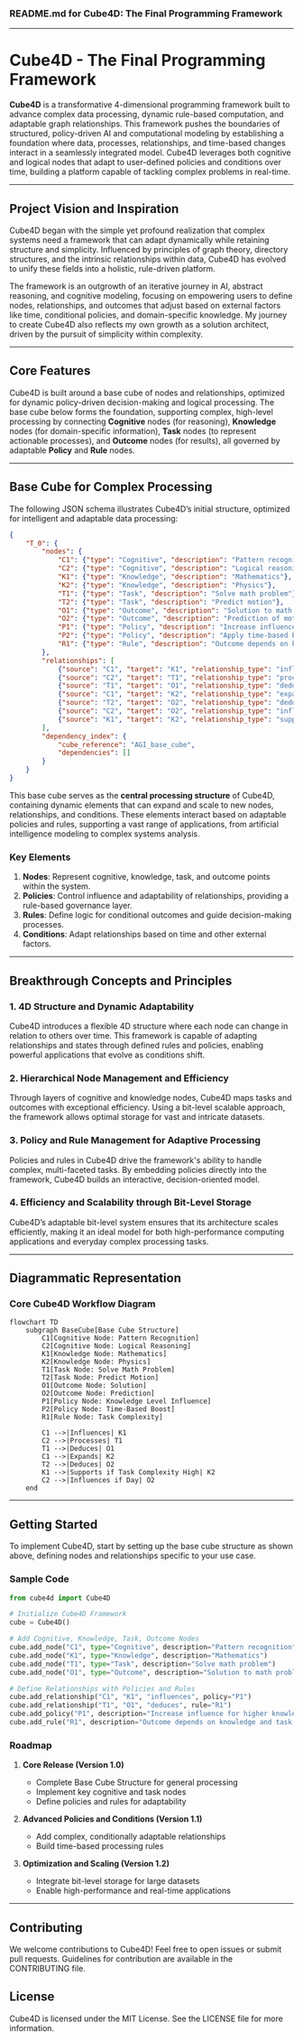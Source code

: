 ### README.md for Cube4D: The Final Programming Framework

---

# Cube4D - The Final Programming Framework

**Cube4D** is a transformative 4-dimensional programming framework built to advance complex data processing, dynamic rule-based computation, and adaptable graph relationships. This framework pushes the boundaries of structured, policy-driven AI and computational modeling by establishing a foundation where data, processes, relationships, and time-based changes interact in a seamlessly integrated model. Cube4D leverages both cognitive and logical nodes that adapt to user-defined policies and conditions over time, building a platform capable of tackling complex problems in real-time.

---

## Project Vision and Inspiration

Cube4D began with the simple yet profound realization that complex systems need a framework that can adapt dynamically while retaining structure and simplicity. Influenced by principles of graph theory, directory structures, and the intrinsic relationships within data, Cube4D has evolved to unify these fields into a holistic, rule-driven platform.

The framework is an outgrowth of an iterative journey in AI, abstract reasoning, and cognitive modeling, focusing on empowering users to define nodes, relationships, and outcomes that adjust based on external factors like time, conditional policies, and domain-specific knowledge. My journey to create Cube4D also reflects my own growth as a solution architect, driven by the pursuit of simplicity within complexity.

---

## Core Features

Cube4D is built around a base cube of nodes and relationships, optimized for dynamic policy-driven decision-making and logical processing. The base cube below forms the foundation, supporting complex, high-level processing by connecting **Cognitive** nodes (for reasoning), **Knowledge** nodes (for domain-specific information), **Task** nodes (to represent actionable processes), and **Outcome** nodes (for results), all governed by adaptable **Policy** and **Rule** nodes.

---

## Base Cube for Complex Processing

The following JSON schema illustrates Cube4D’s initial structure, optimized for intelligent and adaptable data processing:

```json
{
    "T_0": {
        "nodes": {
            "C1": {"type": "Cognitive", "description": "Pattern recognition"},
            "C2": {"type": "Cognitive", "description": "Logical reasoning"},
            "K1": {"type": "Knowledge", "description": "Mathematics"},
            "K2": {"type": "Knowledge", "description": "Physics"},
            "T1": {"type": "Task", "description": "Solve math problem"},
            "T2": {"type": "Task", "description": "Predict motion"},
            "O1": {"type": "Outcome", "description": "Solution to math problem"},
            "O2": {"type": "Outcome", "description": "Prediction of motion"},
            "P1": {"type": "Policy", "description": "Increase influence for higher knowledge level"},
            "P2": {"type": "Policy", "description": "Apply time-based boost to logical reasoning"},
            "R1": {"type": "Rule", "description": "Outcome depends on knowledge and task complexity"}
        },
        "relationships": [
            {"source": "C1", "target": "K1", "relationship_type": "influences", "policy": "P1"},
            {"source": "C2", "target": "T1", "relationship_type": "processes", "policy": "P2"},
            {"source": "T1", "target": "O1", "relationship_type": "deduces", "rule": "R1"},
            {"source": "C1", "target": "K2", "relationship_type": "expands", "policy": "P1"},
            {"source": "T2", "target": "O2", "relationship_type": "deduces", "rule": "R1"},
            {"source": "C2", "target": "O2", "relationship_type": "influences if", "condition": {"time_period": "day"}},
            {"source": "K1", "target": "K2", "relationship_type": "supports if", "condition": {"task_complexity": "high"}}
        ],
        "dependency_index": {
            "cube_reference": "AGI_base_cube",
            "dependencies": []
        }
    }
}
```

This base cube serves as the **central processing structure** of Cube4D, containing dynamic elements that can expand and scale to new nodes, relationships, and conditions. These elements interact based on adaptable policies and rules, supporting a vast range of applications, from artificial intelligence modeling to complex systems analysis.

### Key Elements

1. **Nodes**: Represent cognitive, knowledge, task, and outcome points within the system.
2. **Policies**: Control influence and adaptability of relationships, providing a rule-based governance layer.
3. **Rules**: Define logic for conditional outcomes and guide decision-making processes.
4. **Conditions**: Adapt relationships based on time and other external factors.

---

## Breakthrough Concepts and Principles

### 1. **4D Structure and Dynamic Adaptability**
Cube4D introduces a flexible 4D structure where each node can change in relation to others over time. This framework is capable of adapting relationships and states through defined rules and policies, enabling powerful applications that evolve as conditions shift.

### 2. **Hierarchical Node Management and Efficiency**
Through layers of cognitive and knowledge nodes, Cube4D maps tasks and outcomes with exceptional efficiency. Using a bit-level scalable approach, the framework allows optimal storage for vast and intricate datasets.

### 3. **Policy and Rule Management for Adaptive Processing**
Policies and rules in Cube4D drive the framework's ability to handle complex, multi-faceted tasks. By embedding policies directly into the framework, Cube4D builds an interactive, decision-oriented model.

### 4. **Efficiency and Scalability through Bit-Level Storage**
Cube4D’s adaptable bit-level system ensures that its architecture scales efficiently, making it an ideal model for both high-performance computing applications and everyday complex processing tasks.

---

## Diagrammatic Representation

### Core Cube4D Workflow Diagram
```mermaid
flowchart TD
    subgraph BaseCube[Base Cube Structure]
        C1[Cognitive Node: Pattern Recognition]
        C2[Cognitive Node: Logical Reasoning]
        K1[Knowledge Node: Mathematics]
        K2[Knowledge Node: Physics]
        T1[Task Node: Solve Math Problem]
        T2[Task Node: Predict Motion]
        O1[Outcome Node: Solution]
        O2[Outcome Node: Prediction]
        P1[Policy Node: Knowledge Level Influence]
        P2[Policy Node: Time-Based Boost]
        R1[Rule Node: Task Complexity]
        
        C1 -->|Influences| K1
        C2 -->|Processes| T1
        T1 -->|Deduces| O1
        C1 -->|Expands| K2
        T2 -->|Deduces| O2
        K1 -->|Supports if Task Complexity High| K2
        C2 -->|Influences if Day| O2
    end
```

---

## Getting Started

To implement Cube4D, start by setting up the base cube structure as shown above, defining nodes and relationships specific to your use case.

### Sample Code

```python
from cube4d import Cube4D

# Initialize Cube4D Framework
cube = Cube4D()

# Add Cognitive, Knowledge, Task, Outcome Nodes
cube.add_node("C1", type="Cognitive", description="Pattern recognition")
cube.add_node("K1", type="Knowledge", description="Mathematics")
cube.add_node("T1", type="Task", description="Solve math problem")
cube.add_node("O1", type="Outcome", description="Solution to math problem")

# Define Relationships with Policies and Rules
cube.add_relationship("C1", "K1", "influences", policy="P1")
cube.add_relationship("T1", "O1", "deduces", rule="R1")
cube.add_policy("P1", description="Increase influence for higher knowledge level")
cube.add_rule("R1", description="Outcome depends on knowledge and task complexity")
```

### Roadmap

1. **Core Release (Version 1.0)**
   - Complete Base Cube Structure for general processing
   - Implement key cognitive and task nodes
   - Define policies and rules for adaptability

2. **Advanced Policies and Conditions (Version 1.1)**
   - Add complex, conditionally adaptable relationships
   - Build time-based processing rules

3. **Optimization and Scaling (Version 1.2)**
   - Integrate bit-level storage for large datasets
   - Enable high-performance and real-time applications

---

## Contributing

We welcome contributions to Cube4D! Feel free to open issues or submit pull requests. Guidelines for contribution are available in the CONTRIBUTING file.

## License

Cube4D is licensed under the MIT License. See the LICENSE file for more information.
